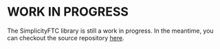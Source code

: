 # **WORK IN PROGRESS**

The SimplicityFTC library is still a work in progress. In the meantime, you can checkout
the source repository [here](https://github.com/SimplicityFTC/SimplicityFTC-Quickstart).
